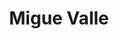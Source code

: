 ---
layout: profile
title: Migue Valle
pic: /assets/img/profiles/migue.jpg
badges: [/assets/img/badges/madrid.png, /assets/img/badges/tottenham.png]
description: Descripción
twitter: https://twitter.com/miguevalle
mail: mailto:miguevalle95@gmail.com
---